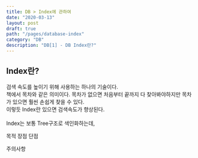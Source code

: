 ```yaml
---
title: DB > Index에 관하여
date: "2020-03-13"
layout: post
draft: true
path: "/pages/database-index"
category: "DB"
description: "DB[1] - DB Index란?"
---
```


## Index란?
검색 속도를 높이기 위해 사용하는 하나의 기술이다.<br/>
책에서 목차와 같은 의미이다. 목차가 없으면 처음부터 끝까지 다 찾아봐야하지만 목차가 있으면 훨씬 손쉽게 찾을 수 있다.<br/>
이렇듯 Index란 있으면 검색속도가 향상된다.<br/>
<br/>
Index는 보통 Tree구조로 색인화하는데, 



목적
장점
단점

주의사항

